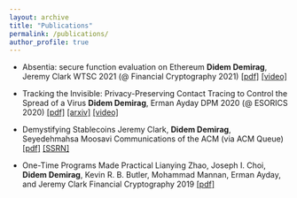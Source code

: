 ```yaml
---
layout: archive
title: "Publications"
permalink: /publications/
author_profile: true
---
```


* Absentia: secure function evaluation on Ethereum 
**Didem Demirag**, Jeremy Clark 
WTSC 2021 (@ Financial Cryptography 2021) [[pdf]](https://users.encs.concordia.ca/~clark/papers/2021_wtsc.pdf) [[video]](https://www.youtube.com/watch?v=cOOQ8HhfxqU)

* Tracking the Invisible: Privacy-Preserving Contact Tracing to Control the Spread of a Virus
**Didem Demirag**, Erman Ayday
DPM 2020 (@ ESORICS 2020) [[pdf]](https://link.springer.com/content/pdf/10.1007%2F978-3-030-66172-4_15.pdf) [[arxiv]](https://arxiv.org/pdf/2003.13073v2.pdf)
[[video]](https://www.youtube.com/watch?v=QMt7iXQKJO0)

* Demystifying Stablecoins 
Jeremy Clark, **Didem Demirag**, Seyedehmahsa Moosavi 
Communications of the ACM (via ACM Queue) [[pdf]](https://users.encs.concordia.ca/~clark/papers/2020_cacm_stable.pdf) [[SSRN]](https://papers.ssrn.com/sol3/papers.cfm?abstract_id=3466371)

* One-Time Programs Made Practical
Lianying Zhao, Joseph I. Choi, **Didem Demirag**, Kevin R. B. Butler, Mohammad Mannan, Erman Ayday, and Jeremy Clark
Financial Cryptography 2019 [[pdf]](https://users.encs.concordia.ca/~clark/papers/2019_fc.pdf)
